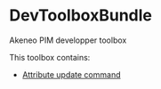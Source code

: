 # DevToolboxBundle
Akeneo PIM developper toolbox

This toolbox contains:
* [Attribute update command](./Resources/doc/attribute-update.md)
